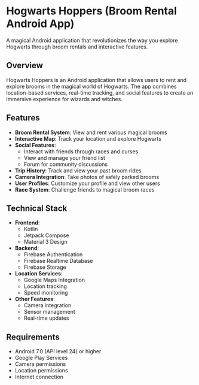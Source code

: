 # Hogwarts Hoppers (Broom Rental Android App)

A magical Android application that revolutionizes the way you explore Hogwarts through broom rentals and interactive features.

## Overview

Hogwarts Hoppers is an Android application that allows users to rent and explore brooms in the magical world of Hogwarts. The app combines location-based services, real-time tracking, and social features to create an immersive experience for wizards and witches.

## Features

- **Broom Rental System**: View and rent various magical brooms
- **Interactive Map**: Track your location and explore Hogwarts
- **Social Features**: 
  - Interact with friends through races and curses
  - View and manage your friend list
  - Forum for community discussions
- **Trip History**: Track and view your past broom rides
- **Camera Integration**: Take photos of safely parked brooms
- **User Profiles**: Customize your profile and view other users
- **Race System**: Challenge friends to magical broom races

## Technical Stack

- **Frontend**: 
  - Kotlin
  - Jetpack Compose
  - Material 3 Design
- **Backend**:
  - Firebase Authentication
  - Firebase Realtime Database
  - Firebase Storage
- **Location Services**:
  - Google Maps Integration
  - Location tracking
  - Speed monitoring
- **Other Features**:
  - Camera integration
  - Sensor management
  - Real-time updates

## Requirements

- Android 7.0 (API level 24) or higher
- Google Play Services
- Camera permissions
- Location permissions
- Internet connection
